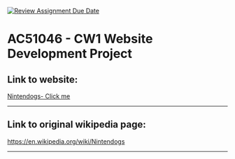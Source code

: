 [![Review Assignment Due Date](https://classroom.github.com/assets/deadline-readme-button-24ddc0f5d75046c5622901739e7c5dd533143b0c8e959d652212380cedb1ea36.svg)](https://classroom.github.com/a/g91lSlaI)


# **AC51046 - CW1 Website Development Project**

## Link to website:

[Nintendogs- Click me](https://universityofdundee-computing.github.io/assignment-1-omarsalem94/)

---


## Link to original wikipedia page:

https://en.wikipedia.org/wiki/Nintendogs

---